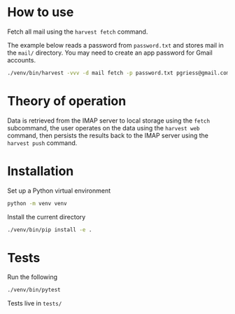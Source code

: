 # How to use

Fetch all mail using the `harvest fetch` command.

The example below reads a password from `password.txt` and stores mail in the `mail/` directory. You may need to create an app password for Gmail accounts.

```bash
./venv/bin/harvest -vvv -d mail fetch -p password.txt pgriess@gmail.com imap.gmail.com
```

# Theory of operation

Data is retrieved from the IMAP server to local storage using the `fetch` subcommand, the user operates on the data using the `harvest web` command, then persists the results back to the IMAP server using the `harvest push` command.

# Installation

Set up a Python virtual environment

```bash
python -m venv venv
```

Install the current directory

```bash
./venv/bin/pip install -e .
```

# Tests

Run the following

```bash
./venv/bin/pytest
```

Tests live in `tests/`
